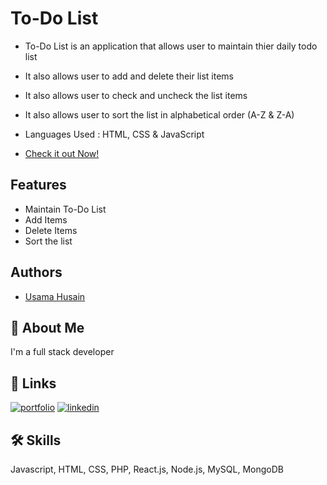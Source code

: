 
# To-Do List

- To-Do List is an application that allows user to maintain thier daily todo list

- It also allows user to add and delete their list items

- It also allows user to check and uncheck the list items

- It also allows user to sort the list in alphabetical order (A-Z & Z-A) 

- Languages Used : HTML, CSS & JavaScript

- [Check it out Now!](https://usamacsjmi.github.io/csv-viewer/)

## Features

- Maintain To-Do List
- Add Items
- Delete Items
- Sort the list


## Authors

- [Usama Husain](https://github.com/UsamaCSjmi)


## 🚀 About Me
I'm a full stack developer


## 🔗 Links
[![portfolio](https://img.shields.io/badge/my_portfolio-000?style=for-the-badge&logo=ko-fi&logoColor=white)](https://startechworld.com/)
[![linkedin](https://img.shields.io/badge/linkedin-0A66C2?style=for-the-badge&logo=linkedin&logoColor=white)](https://www.linkedin.com/in/usama-husain-3702ba238/)



## 🛠 Skills
Javascript, HTML, CSS, PHP, React.js, Node.js, MySQL, MongoDB 

